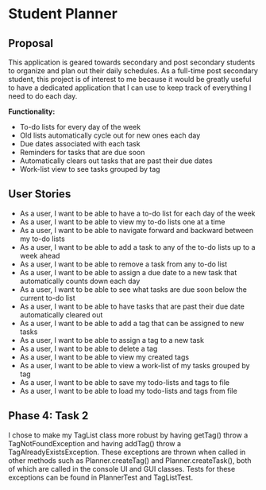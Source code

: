 # Student Planner

## Proposal

This application is geared towards secondary and post secondary students to organize and plan out their daily schedules.
As a full-time post secondary student, this project is of interest to me because it would be greatly useful to have a
dedicated application that I can use to keep track of everything I need to do each day.

**Functionality:**

- To-do lists for every day of the week
- Old lists automatically cycle out for new ones each day
- Due dates associated with each task
- Reminders for tasks that are due soon
- Automatically clears out tasks that are past their due dates
- Work-list view to see tasks grouped by tag

## User Stories

- As a user, I want to be able to have a to-do list for each day of the week
- As a user, I want to be able to view my to-do lists one at a time
- As a user, I want to be able to navigate forward and backward between my to-do lists
- As a user, I want to be able to add a task to any of the to-do lists up to a week ahead
- As a user, I want to be able to remove a task from any to-do list
- As a user, I want to be able to assign a due date to a new task that automatically counts down each day
- As a user, I want to be able to see what tasks are due soon below the current to-do list
- As a user, I want to be able to have tasks that are past their due date automatically cleared out
- As a user, I want to be able to add a tag that can be assigned to new tasks
- As a user, I want to be able to assign a tag to a new task
- As a user, I want to be able to delete a tag
- As a user, I want to be able to view my created tags
- As a user, I want to be able to view a work-list of my tasks grouped by tag
- As a user, I want to be able to save my todo-lists and tags to file
- As a user, I want to be able to load my todo-lists and tags from file

## Phase 4: Task 2
I chose to make my TagList class more robust by having getTag() throw a TagNotFoundException and having addTag() 
throw a TagAlreadyExistsException.  These exceptions are thrown when called in other methods such as Planner.createTag()
and Planner.createTask(), both of which are called in the console UI and GUI classes.  Tests for these exceptions can 
be found in PlannerTest and TagListTest.